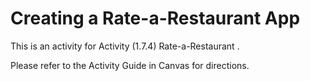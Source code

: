 # Creating a Rate-a-Restaurant App

This is an activity for Activity (1.7.4) Rate-a-Restaurant .

Please refer to the Activity Guide in Canvas for directions.